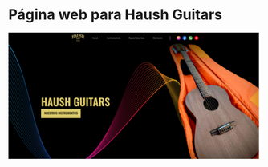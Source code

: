 # Página web para Haush Guitars
![](https://github.com/polsze/Haush-Guitars/blob/main/hs-bg.png)



